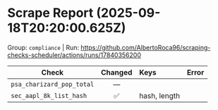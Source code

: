 # Scrape Report (2025-09-18T20:20:00.625Z)

Group: `compliance`  |  Run: https://github.com/AlbertoRoca96/scraping-checks-scheduler/actions/runs/17840356200

| Check | Changed | Keys | Error |
|---|:---:|:--|:--|
| `psa_charizard_pop_total` | — |  |  |
| `sec_aapl_8k_list_hash` | ✅ | hash, length |  |

